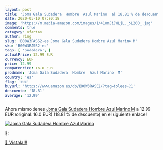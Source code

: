 ```yaml
---
layout: post
title: 'Joma Gala Sudadera  Hombre  Azul Marino  al 18.81 % de descuento'
date: 2020-05-10 07:20:18
image: 'https://m.media-amazon.com/images/I/41omJiJWLjL._SL200_.jpg'
comments: true
category: ofertas
author: ring
slug: 'B00W3RASS2-es Joma Gala Sudadera Hombre Azul Marino M'
sku: 'B00W3RASS2-es'
tags: [ 'sudadera', ]
actualPrice: 12.99 EUR
currency: EUR
price: 12.99
comparePrice: 16.0 EUR
prodname: 'Joma Gala Sudadera  Hombre  Azul Marino  M'
country: 'es'
flag: '🇪🇸'
buyurl: 'https://www.amazon.es/dp/B00W3RASS2/?tag=tolees-21'
descuento: '18.81'
average: '12.99'
---
```


Ahora mismo tienes [Joma Gala Sudadera  Hombre  Azul Marino  M](https://www.amazon.es/dp/B00W3RASS2/?tag=tolees-21) a 12.99 EUR (original: 16.0 EUR) (18.81 %  de descuento) en el siguiente enlace!

[![Joma Gala Sudadera  Hombre  Azul Marino ](https://m.media-amazon.com/images/I/41omJiJWLjL._SL200_.jpg)](https://www.amazon.es/dp/B00W3RASS2/?tag=tolees-21)

🔎:


[🛒 Visítala!!!](https://www.amazon.es/dp/B00W3RASS2/?tag=tolees-21)
